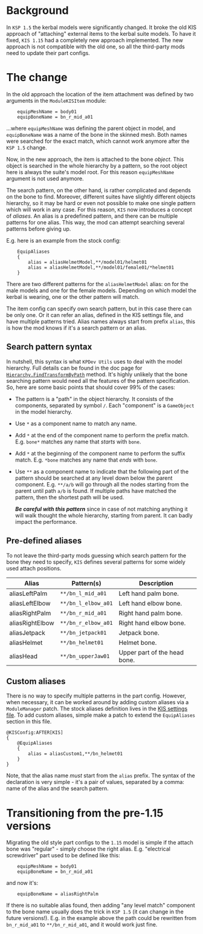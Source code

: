 # Background

In `KSP 1.5` the kerbal models were significantly changed. It broke the old KIS approach of "attaching" external items to the kerbal suite models. To have it fixed, `KIS 1.15` had a completely new approach implemented. The new approach is not compatible with the old one, so all the third-party mods need to update their part configs.

# The change

In the old approach the location of the item attachment was defined by two arguments in the `ModuleKISItem` module:

```
	equipMeshName = body01
	equipBoneName = bn_r_mid_a01
```

...where `equipMeshName` was defining the parent object in model, and `equipBoneName` was a name of the bone in the skinned mesh. Both names were searched for the exact match, which cannot work anymore after the `KSP 1.5` change.

Now, in the new approach, the item is attached to the bone _object_. This object is searched in the whole hierarchy by a pattern, so the root object here is always the suite's model root. For this reason `equipMeshName` argument is not used anymore.

The search pattern, on the other hand, is rather complicated and depends on the bone to find. Moreover, different suites have slightly different objects hierarchy, so it may be hard or even not possible to make one single pattern which will work in any case. For this reason, `KIS` now introduces a concept of _aliases_. An alias is a predefined pattern, and there can be multiple patterns for one alias. This way, the mod can attempt searching several patterns before giving up. 

E.g. here is an example from the stock config:

```
	EquipAliases
	{
		alias = aliasHelmetModel,**/model01/helmet01
		alias = aliasHelmetModel,**/model01/female01/*helmet01
	}
```

There are two different patterns for the `aliasHelmetModel` alias: on for the male models and one for the female models. Depending on which model the kerbal is wearing, one or the other pattern will match.

The item config can specify own search pattern, but in this case there can be only one. Or it can refer an alias, defined in the KIS settings file, and have multiple patterns tried. Alias names always start from prefix `alias`, this is how the mod knows if it's a search pattern or an alias.

## Search pattern syntax

In nutshell, this syntax is what `KPDev Utils` uses to deal with the model hierarchy. Full details can be found in the doc page for [`Hierarchy.FindTransformByPath`](https://ihsoft.github.io/KSPDev/Utils/html/M_KSPDev_ModelUtils_Hierarchy_FindTransformByPath_1.htm) method. It's highly unlikely that the bone searching pattern would need all the features of the pattern specification. So, here are some basic points that should cover 99% of the cases:

- The pattern is a "path" in the object hierarchy. It consists of the components, separated by symbol `/`. Each "component" is a `GameObject` in the model hierarchy.
- Use `*` as a component name to match any name.
- Add `*` at the end of the component name to perform the prefix match. E.g. `bone*` matches any name that _starts_ with `bone`.
- Add `*` at the beginning of the component name to perform the suffix match. E.g. `*bone` matches any name that _ends_ with `bone`.
- Use `**` as a component name to indicate that the following part of the pattern should be searched at any level down below the parent component. E.g. `**/a/b` will go through all the nodes starting from the parent until path `a/b` is found. If multiple paths have matched the pattern, then the shortest path will be used.

  **_Be careful with this pattern_** since in case of not matching anything it will walk thought the whole hierarchy, starting from parent. It can badly impact the performance.


## Pre-defined aliases

To not leave the third-party mods guessing which search pattern for the bone they need to specify, `KIS` defines several patterns for some widely used attach positions.

Alias | Pattern(s) | Description
----- | ---------- | -----------
aliasLeftPalm | `**/bn_l_mid_a01` | Left hand palm bone.
aliasLeftElbow | `**/bn_l_elbow_a01` | Left hand elbow bone.
aliasRightPalm | `**/bn_r_mid_a01` | Right hand palm bone.
aliasRightElbow | `**/bn_r_elbow_a01` | Right hand elbow bone.
aliasJetpack | `**/bn_jetpack01` | Jetpack bone.
aliasHelmet | `**/bn_helmet01` | Helmet bone.
aliasHead | `**/bn_upperJaw01` | Upper part of the head bone.

## Custom aliases

There is no way to specify multiple patterns in the part config. However, when necessary, it can be worked around by adding custom aliases via a `ModuleManager` patch. The stock aliases definition lives in the [KIS settings file](https://github.com/ihsoft/KIS/blob/master/settings.cfg). To add custom aliases, simple make a patch to extend the `EquipAliases` section in this file.

```
@KISConfig:AFTER[KIS]
{
	@EquipAliases
	{
		alias = aliasCustom1,**/bn_helmet01
	}
}
```

Note, that the alias name _must_ start from the `alias` prefix. The syntax of the declaration is very simple - it's a pair of values, separated by a comma: name of the alias and the search pattern.

# Transitioning from the pre-1.15 versions

Migrating the old style part configs to the `1.15` model is simple if the attach bone was "regular" - simply choose the right alias. E.g. "electrical screwdriver" part used to be defined like this:

```
	equipMeshName = body01
	equipBoneName = bn_r_mid_a01
```

and now it's:

```
	equipBoneName = aliasRightPalm
```

If there is no suitable alias found, then adding "any level match" component to the bone name usually does the trick in `KSP 1.5` (it can change in the future versions!). E.g. in the example above the path could be rewritten from `bn_r_mid_a01` to `**/bn_r_mid_a01`, and it would work just fine.